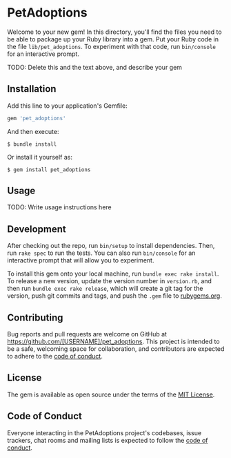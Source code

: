 # PetAdoptions

Welcome to your new gem! In this directory, you'll find the files you need to be able to package up your Ruby library into a gem. Put your Ruby code in the file `lib/pet_adoptions`. To experiment with that code, run `bin/console` for an interactive prompt.

TODO: Delete this and the text above, and describe your gem

## Installation

Add this line to your application's Gemfile:

```ruby
gem 'pet_adoptions'
```

And then execute:

    $ bundle install

Or install it yourself as:

    $ gem install pet_adoptions

## Usage

TODO: Write usage instructions here

## Development

After checking out the repo, run `bin/setup` to install dependencies. Then, run `rake spec` to run the tests. You can also run `bin/console` for an interactive prompt that will allow you to experiment.

To install this gem onto your local machine, run `bundle exec rake install`. To release a new version, update the version number in `version.rb`, and then run `bundle exec rake release`, which will create a git tag for the version, push git commits and tags, and push the `.gem` file to [rubygems.org](https://rubygems.org).

## Contributing

Bug reports and pull requests are welcome on GitHub at https://github.com/[USERNAME]/pet_adoptions. This project is intended to be a safe, welcoming space for collaboration, and contributors are expected to adhere to the [code of conduct](https://github.com/[USERNAME]/pet_adoptions/blob/master/CODE_OF_CONDUCT.md).


## License

The gem is available as open source under the terms of the [MIT License](https://opensource.org/licenses/MIT).

## Code of Conduct

Everyone interacting in the PetAdoptions project's codebases, issue trackers, chat rooms and mailing lists is expected to follow the [code of conduct](https://github.com/[USERNAME]/pet_adoptions/blob/master/CODE_OF_CONDUCT.md).
